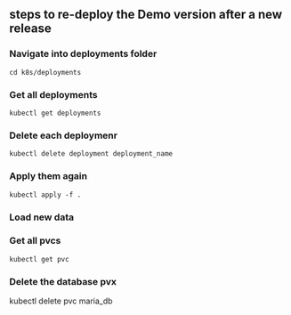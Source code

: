 

## steps to re-deploy the Demo version after a new release

### Navigate into deployments folder 
```
cd k8s/deployments
```

### Get all deployments
```
kubectl get deployments
```
### Delete each deploymenr

```
kubectl delete deployment deployment_name
```

### Apply them again 

```
kubectl apply -f .
```

### Load new data

### Get all pvcs
```
kubectl get pvc 
```
### Delete the database pvx
kubectl delete pvc maria_db

```